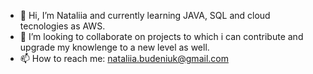 - 👋 Hi, I’m Nataliia and currently learning JAVA, SQL and cloud tecnologies as AWS. 
- 💞️ I’m looking to collaborate on projects to which i can contribute and upgrade my knowlenge to a new level as well. 
- 📫 How to reach me: nataliia.budeniuk@gmail.com

<!---
NataliiaBudeniuk/NataliiaBudeniuk is a ✨ special ✨ repository because its `README.md` (this file) appears on your GitHub profile.
You can click the Preview link to take a look at your changes.
--->
